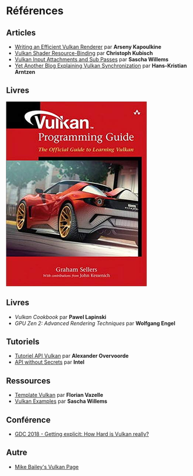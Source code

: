 # Références

## Articles

* [Writing an Efficient Vulkan Renderer](https://zeux.io/2020/02/27/writing-an-efficient-vulkan-renderer/) par **Arseny Kapoulkine**
* [Vulkan Shader Resource-Binding](https://developer.nvidia.com/vulkan-shader-resource-binding) par **Christoph Kubisch**
* [Vulkan Input Attachments and Sub Passes](https://www.saschawillems.de/blog/2018/07/19/vulkan-input-attachments-and-sub-passes/) par **Sascha Willems**
* [Yet Another Blog Explaining Vulkan Synchronization](https://themaister.net/blog/2019/08/14/yet-another-blog-explaining-vulkan-synchronization/) par **Hans-Kristian Arntzen**

## Livres

![](../.gitbook/assets/image.png)

## Livres

* _Vulkan Cookbook_ par **Pawel Lapinski**
* _GPU Zen 2: Advanced Rendering Techniques_ par **Wolfgang Engel**

## Tutoriels

* [Tutoriel API Vulkan](https://vulkan-tutorial.com/) par **Alexander Overvoorde**
* [API without Secrets](https://software.intel.com/content/www/us/en/develop/articles/api-without-secrets-introduction-to-vulkan-part-1.html) par **Intel**

## Ressources

* [Template Vulkan](https://github.com/florianvazelle/VulkanStarter) par **Florian Vazelle**
* [Vulkan Examples](https://github.com/SaschaWillems/Vulkan) par **Sascha Willems**

## **Conférence**

* [GDC 2018 - Getting explicit: How Hard is Vulkan really?](https://www.youtube.com/watch?v=0R23npUCCnw)

## Autre

* [Mike Bailey's Vulkan Page](http://cs.oregonstate.edu/~mjb/vulkan)

## 

